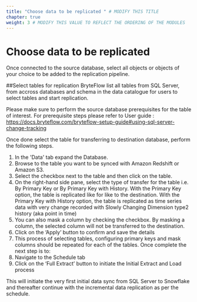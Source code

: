 ```yaml
---
title: "Choose data to be replicated " # MODIFY THIS TITLE
chapter: true
weight: 3 # MODIFY THIS VALUE TO REFLECT THE ORDERING OF THE MODULES
---
```


# Choose data to be replicated <!-- MODIFY THIS HEADING -->
Once connected to the source database, select all objects or objects of your choice to be added to the replication pipeline.

##Select tables for replication <!-- MODIFY THIS SUBHEADING -->
BryteFlow list all tables from SQL Server, from accross databases and schema in the data catalogue for users to select tables and start replication.

Please make sure to perform the source database prerequisites for the table of interest.
For prerequisite steps please refer to User guide : https://docs.bryteflow.com/bryteflow-setup-guide#using-sql-server-change-tracking

Once done select the table for transferring to destination database, perform the following steps.

1. In the 'Data' tab expand the Database.
2. Browse to the table you want to be synced with Amazon Redshift or Amazon S3.
3. Select the checkbox next to the table and then click on the table.
4. On the right-hand side pane, select the type of transfer for the table i.e. By Primary Key or By Primary Key with History. With the Primary Key option, the table is replicated like for like to the destination. With the Primary Key with History option, the table is replicated as time series data with very change recorded with Slowly Changing Dimension type2 history (aka point in time)
5. You can also mask a column by checking the checkbox. By masking a column, the selected column will not be transferred to the destination.
6. Click on the ‘Apply’ button to confirm and save the details
7. This process of selecting tables, configuring primary keys and mask columns should be repeated for each of the tables. Once complete the next step is to:
8. Navigate to the Schedule tab
9. Click on the ‘Full Extract’ button to initiate the Initial Extract and Load process

This will initiate the very first initial data sync from SQL Server to Snowflake and thereafter continue with the incremental data replication as per the schedule.
